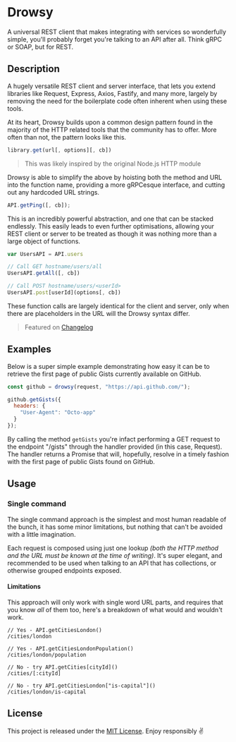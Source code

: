 # Drowsy

A universal REST client that makes integrating with services so wonderfully
simple, you'll probably forget you're talking to an API after all. Think gRPC
or SOAP, but for REST.

## Description

A hugely versatile REST client and server interface, that lets you extend
libraries like Request, Express, Axios, Fastify, and many more, largely by
removing the need for the boilerplate code often inherent when using these
tools.

At its heart, Drowsy builds upon a common design pattern found in the majority
of the HTTP related tools that the community has to offer. More often than not,
the pattern looks like this.

```javascript
library.get(url[, options][, cb])
```

> This was likely inspired by the original Node.js HTTP module

Drowsy is able to simplify the above by hoisting both the method and URL into
the function name, providing a more gRPCesque interface, and cutting out any
hardcoded URL strings.

```javascript
API.getPing([, cb]);
```

This is an incredibly powerful abstraction, and one that can be stacked
endlessly. This easily leads to even further optimisations, allowing your REST
client or server to be treated as though it was nothing more than a large object
of functions.

```javascript
var UsersAPI = API.users

// Call GET hostname/users/all
UsersAPI.getAll([, cb])

// Call POST hostname/users/<userId>
UsersAPI.post[userId](options[, cb])
```

These function calls are largely identical for the client and server, only when
there are placeholders in the URL will the Drowsy syntax differ.

> Featured on [Changelog][1.1]

[1.1]: https://changelog.com/news/drowsy-the-laziest-rest-client-youll-ever-see-wwn0

## Examples

Below is a super simple example demonstrating how easy it can be to retrieve the
first page of public Gists currently available on GitHub.

```javascript
const github = drowsy(request, "https://api.github.com/");

github.getGists({
  headers: {
    "User-Agent": "Octo-app"
  }
});
```

By calling the method `getGists` you're infact performing a GET request to the
endpoint "/gists" through the handler provided (in this case, Request). The
handler returns a Promise that will, hopefully, resolve in a timely fashion with
the first page of public Gists found on GitHub.

## Usage

### Single command

The single command approach is the simplest and most human readable of the
bunch, it has some minor limitations, but nothing that can't be avoided with a
little imagination.

Each request is composed using just one lookup _(both the HTTP method and the
URL must be known at the time of writing)_. It's super elegant, and recommended
to be used when talking to an API that has collections, or otherwise grouped
endpoints exposed.

#### Limitations

This approach will only work with single word URL parts, and requires that you
know _all_ of them too, here's a breakdown of what would and wouldn't work.

```
// Yes - API.getCitiesLondon()
/cities/london

// Yes - API.getCitiesLondonPopulation()
/cities/london/population

// No - try API.getCities[cityId]()
/cities/[:cityId]

// No - try API.getCitiesLondon["is-capital"]()
/cities/london/is-capital
```

## License

This project is released under the [MIT License][4.1]. Enjoy responsibly ✌️

[4.1]: ./LICENSE
